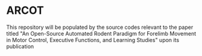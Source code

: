 # ARCOT

This repository will be populated by the source codes relevant to the paper titled "An Open-Source Automated Rodent Paradigm for Forelimb Movement in Motor Control, Executive Functions, and Learning Studies" upon its publication
